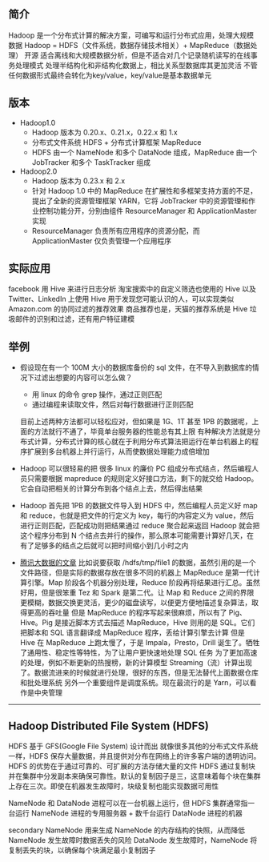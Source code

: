 
## **简介**
Hadoop 是一个分布式计算的解决方案，可编写和运行分布式应用，处理大规模数据
Hadoop = HDFS（文件系统，数据存储技术相关）+ MapReduce（数据处理）
开源
适合离线和大规模数据分析，但是不适合对几个记录随机读写的在线事务处理模式
处理半结构化和非结构化数据上，相比关系型数据库其更加灵活
不管任何数据形式最终会转化为key/value，key/value是基本数据单元

## **版本**
- Hadoop1.0
    - Hadoop 版本为 0.20.x、0.21.x，0.22.x 和 1.x
    - 分布式文件系统 HDFS + 分布式计算框架 MapReduce
    - HDFS 由一个 NameNode 和多个 DataNode 组成，MapReduce 由一个 JobTracker 和多个 TaskTracker 组成
- Hadoop2.0
    - Hadoop 版本为 0.23.x 和 2.x
    - 针对 Hadoop 1.0 中的 MapReduce 在扩展性和多框架支持方面的不足，提出了全新的资源管理框架 YARN，它将 JobTracker 中的资源管理和作业控制功能分开，分别由组件 ResourceManager 和 ApplicationMaster 实现
    - ResourceManager 负责所有应用程序的资源分配，而 ApplicationMaster 仅负责管理一个应用程序

## **实际应用**
facebook 用 Hive 来进行日志分析
淘宝搜索中的自定义筛选也使用的 Hive
以及 Twitter、LinkedIn 上使用 Hive 用于发现您可能认识的人，可以实现类似 Amazon.com 的协同过滤的推荐效果
商品推荐也是，天猫的推荐系统是 Hive
垃圾邮件的识别和过滤，还有用户特征建模

## **举例**
- 假设现在有一个 100M 大小的数据库备份的 sql 文件，在不导入到数据库的情况下过滤出想要的内容可以怎么做？
    - 用 linux 的命令 grep 操作，通过正则匹配
    - 通过编程来读取文件，然后对每行数据进行正则匹配

    目前上述两种方法都可以轻松应对，但如果是 1G、1T 甚至 1PB 的数据呢，上面的方法就行不通了，毕竟单台服务器的性能总有其上限
    有种解决方法就是分布式计算，分布式计算的核心就在于利用分布式算法把运行在单台机器上的程序扩展到多台机器上并行运行，从而使数据处理能力成倍增加
- Hadoop 可以很轻易的把 很多 linux 的廉价 PC 组成分布式结点，然后编程人员只需要根据 mapreduce 的规则定义好接口方法，剩下的就交给 Hadoop。它会自动把相关的计算分布到各个结点上去，然后得出结果
- Hadoop 首先把 1PB 的数据文件导入到 HDFS 中，然后编程人员定义好 map 和 reduce，也就是把文件的行定义为 key，每行的内容定义为 value，然后进行正则匹配，匹配成功则把结果通过 reduce 聚合起来返回
    Hadoop 就会把这个程序分布到 N 个结点去并行的操作，那么原本可能需要计算好几天，在有了足够多的结点之后就可以把时间缩小到几小时之内
- [腾讯大数据的文章](https://blog.csdn.net/dftgcdf45645466/article/details/89065714)
    比如说要获取 /hdfs/tmp/file1 的数据，虽然引用的是一个文件路径，但是实际的数据存放在很多不同的机器上
    MapReduce 是第一代计算引擎。Map 阶段各个机器分别处理，Reduce 阶段再将结果进行汇总。虽然好用，但是很笨重
    Tez 和 Spark 是第二代。让 Map 和 Reduce 之间的界限更模糊，数据交换更灵活，更少的磁盘读写，以便更方便地描述复杂算法，取得更高的吞吐量
    但是 MapReduce 的程序写起来很麻烦，所以有了 Pig、Hive。Pig 是接近脚本方式去描述 MapReduce，Hive 则用的是 SQL。它们把脚本和 SQL 语言翻译成 MapReduce 程序，丢给计算引擎去计算
    但是 Hive 在 MapReduce 上跑太慢了，于是 Impala，Presto，Drill 诞生了。牺牲了通用性、稳定性等特性，为了让用户更快速地处理 SQL 任务
    为了更加高速的处理，例如不断更新的热搜榜，新的计算模型 Streaming（流）计算出现了。数据流进来的时候就进行处理，很好的东西，但是无法替代上面数据仓库和批处理系统
    另外一个重要组件是调度系统。现在最流行的是 Yarn，可以看作是中央管理

***

## **Hadoop Distributed File System (HDFS)**
HDFS 基于 GFS(Google File System) 设计而出
就像很多其他的分布式文件系统一样，HDFS 保存大量数据，并且提供对分布在网络上的许多客户端的透明访问。HDFS 的优势在于通过可靠的、可扩展的方法存储大量的文件
HDFS 通过复制块并在集群中分发副本来确保可靠性。默认的复制因子是三，这意味着每个块在集群上存在三次。即使在机器发生故障时，块级复制也能实现数据可用性

NameNode 和 DataNode 进程可以在一台机器上运行，但 HDFS 集群通常指一台运行 NameNode 进程的专用服务器 + 数千台运行 DataNode 进程的机器

secondary NameNode 用来生成 NameNode 的内存结构的快照，从而降低 NameNode 发生故障时数据丢失的风险
DataNode 发生故障时，NameNode 将复制丢失的块，以确保每个块满足最小复制因子
